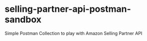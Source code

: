 # selling-partner-api-postman-sandbox
Simple Postman Collection to play with Amazon Selling Partner API
